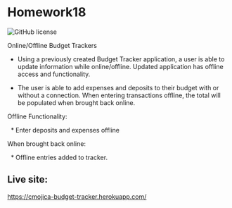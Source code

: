 # Homework18

![GitHub license](https://img.shields.io/badge/license-MIT-blue.svg)

Online/Offline Budget Trackers

- Using a previously created Budget Tracker application, a user is able to update information while online/offline. Updated application has offline access and functionality.

- The user is able to add expenses and deposits to their budget with or without a connection. When entering transactions offline, the total will be populated when brought back online.

Offline Functionality:

  * Enter deposits and expenses offline

When brought back online:

  * Offline entries added to tracker.

## Live site:

https://cmojica-budget-tracker.herokuapp.com/
